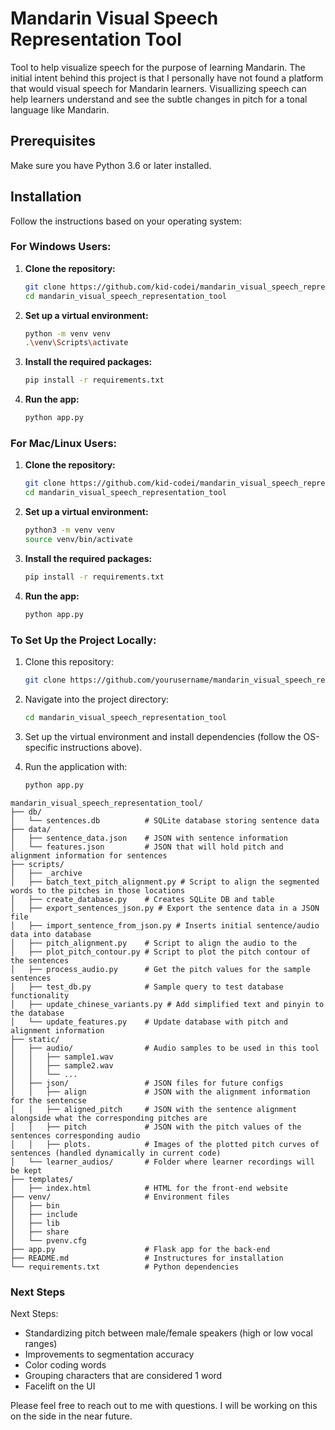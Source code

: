 # Mandarin Visual Speech Representation Tool

Tool to help visualize speech for the purpose of learning Mandarin. The initial intent behind this project is that I personally have not found a platform that would visual speech for Mandarin learners. Visuallizing speech can help learners understand and see the subtle changes in pitch for a tonal language like Mandarin.

## Prerequisites

Make sure you have Python 3.6 or later installed.

## Installation

Follow the instructions based on your operating system:

### For **Windows** Users:

1. **Clone the repository:**
    ```bash
    git clone https://github.com/kid-codei/mandarin_visual_speech_representation_tool.git
    cd mandarin_visual_speech_representation_tool
    ```

2. **Set up a virtual environment:**
    ```bash
    python -m venv venv
    .\venv\Scripts\activate
    ```

3. **Install the required packages:**
    ```bash
    pip install -r requirements.txt
    ```

4. **Run the app:**
    ```bash
    python app.py
    ```

### For **Mac/Linux** Users:

1. **Clone the repository:**
    ```bash
    git clone https://github.com/kid-codei/mandarin_visual_speech_representation_tool.git
    cd mandarin_visual_speech_representation_tool
    ```

2. **Set up a virtual environment:**
    ```bash
    python3 -m venv venv
    source venv/bin/activate
    ```

3. **Install the required packages:**
    ```bash
    pip install -r requirements.txt
    ```

4. **Run the app:**
    ```bash
    python app.py
    ```

### To Set Up the Project Locally:

1. Clone this repository:
    ```bash
    git clone https://github.com/yourusername/mandarin_visual_speech_representation_tool.git
    ```

2. Navigate into the project directory:
    ```bash
    cd mandarin_visual_speech_representation_tool
    ```

3. Set up the virtual environment and install dependencies (follow the OS-specific instructions above).

4. Run the application with:
    ```bash
    python app.py
    ```


```
mandarin_visual_speech_representation_tool/
├── db/
│   └── sentences.db          # SQLite database storing sentence data
├── data/
│   ├── sentence_data.json    # JSON with sentence information
│   └── features.json         # JSON that will hold pitch and alignment information for sentences
├── scripts/
│   ├── _archive
│   ├── batch_text_pitch_alignment.py # Script to align the segmented words to the pitches in those locations
│   ├── create_database.py    # Creates SQLite DB and table
│   ├── export_sentences_json.py # Export the sentence data in a JSON file
│   ├── import_sentence_from_json.py # Inserts initial sentence/audio data into database
│   ├── pitch_alignment.py    # Script to align the audio to the 
│   ├── plot_pitch_contour.py # Script to plot the pitch contour of the sentences
│   ├── process_audio.py      # Get the pitch values for the sample sentences
│   ├── test_db.py            # Sample query to test database functionality
│   ├── update_chinese_variants.py # Add simplified text and pinyin to the database
│   └── update_features.py    # Update database with pitch and alignment information
├── static/
│   ├── audio/                # Audio samples to be used in this tool
│   │   ├── sample1.wav
│   │   ├── sample2.wav
│   │   └── ...
│   ├── json/                 # JSON files for future configs
│   │   ├── align             # JSON with the alignment information for the sentencse
│   │   ├── aligned_pitch     # JSON with the sentence alignment alongside what the corresponding pitches are
│   │   ├── pitch             # JSON with the pitch values of the sentences corresponding audio
│   │   ├── plots.            # Images of the plotted pitch curves of sentences (handled dynamically in current code)
│   └── learner_audios/       # Folder where learner recordings will be kept
├── templates/
│   ├── index.html            # HTML for the front-end website
├── venv/                     # Environment files
│   ├── bin
│   ├── include
│   ├── lib
│   ├── share
│   └── pvenv.cfg
├── app.py                    # Flask app for the back-end 
├── README.md                 # Instructures for installation
└── requirements.txt          # Python dependencies
```

### Next Steps
Next Steps:
- Standardizing pitch between male/female speakers (high or low vocal ranges)
- Improvements to segmentation accuracy
- Color coding words
- Grouping characters that are considered 1 word
- Facelift on the UI

Please feel free to reach out to me with questions. I will be working on this on the side in the near future.